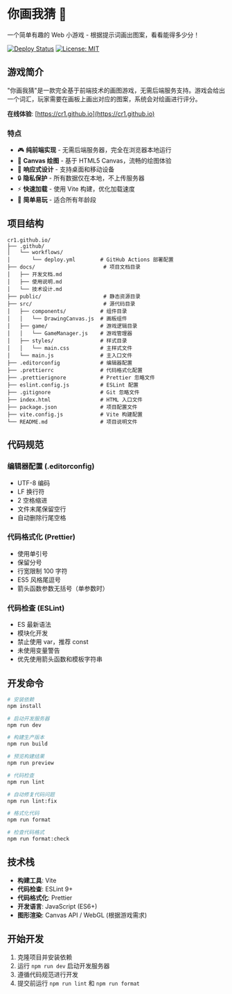 # 你画我猜 🎨

一个简单有趣的 Web 小游戏 - 根据提示词画出图案，看看能得多少分！

[![Deploy Status](https://github.com/cr1/cr1.github.io/workflows/Deploy%20to%20GitHub%20Pages/badge.svg)](https://github.com/cr1/cr1.github.io/actions)
[![License: MIT](https://img.shields.io/badge/License-MIT-blue.svg)](https://opensource.org/licenses/MIT)

## 游戏简介

"你画我猜"是一款完全基于前端技术的画图游戏，无需后端服务支持。游戏会给出一个词汇，玩家需要在画板上画出对应的图案，系统会对绘画进行评分。

**在线体验**: [https://cr1.github.io](https://cr1.github.io)

### 特点

- 🎮 **纯前端实现** - 无需后端服务器，完全在浏览器本地运行
- 🎨 **Canvas 绘图** - 基于 HTML5 Canvas，流畅的绘图体验
- 📱 **响应式设计** - 支持桌面和移动设备
- 🔒 **隐私保护** - 所有数据仅在本地，不上传服务器
- ⚡ **快速加载** - 使用 Vite 构建，优化加载速度
- 🎯 **简单易玩** - 适合所有年龄段

## 项目结构

```
cr1.github.io/
├── .github/
│   └── workflows/
│       └── deploy.yml        # GitHub Actions 部署配置
├── docs/                      # 项目文档目录
│   ├── 开发文档.md
│   ├── 使用说明.md
│   └── 技术设计.md
├── public/                    # 静态资源目录
├── src/                       # 源代码目录
│   ├── components/           # 组件目录
│   │   └── DrawingCanvas.js  # 画板组件
│   ├── game/                 # 游戏逻辑目录
│   │   └── GameManager.js    # 游戏管理器
│   ├── styles/               # 样式目录
│   │   └── main.css          # 主样式文件
│   └── main.js               # 主入口文件
├── .editorconfig             # 编辑器配置
├── .prettierrc               # 代码格式化配置
├── .prettierignore           # Prettier 忽略文件
├── eslint.config.js          # ESLint 配置
├── .gitignore                # Git 忽略文件
├── index.html                # HTML 入口文件
├── package.json              # 项目配置文件
├── vite.config.js            # Vite 构建配置
└── README.md                 # 项目说明文件
```

## 代码规范

### 编辑器配置 (.editorconfig)
- UTF-8 编码
- LF 换行符
- 2 空格缩进
- 文件末尾保留空行
- 自动删除行尾空格

### 代码格式化 (Prettier)
- 使用单引号
- 保留分号
- 行宽限制 100 字符
- ES5 风格尾逗号
- 箭头函数参数无括号（单参数时）

### 代码检查 (ESLint)
- ES 最新语法
- 模块化开发
- 禁止使用 var，推荐 const
- 未使用变量警告
- 优先使用箭头函数和模板字符串

## 开发命令

```bash
# 安装依赖
npm install

# 启动开发服务器
npm run dev

# 构建生产版本
npm run build

# 预览构建结果
npm run preview

# 代码检查
npm run lint

# 自动修复代码问题
npm run lint:fix

# 格式化代码
npm run format

# 检查代码格式
npm run format:check
```

## 技术栈

- **构建工具**: Vite
- **代码检查**: ESLint 9+
- **代码格式化**: Prettier
- **开发语言**: JavaScript (ES6+)
- **图形渲染**: Canvas API / WebGL (根据游戏需求)

## 开始开发

1. 克隆项目并安装依赖
2. 运行 `npm run dev` 启动开发服务器
3. 遵循代码规范进行开发
4. 提交前运行 `npm run lint` 和 `npm run format`
